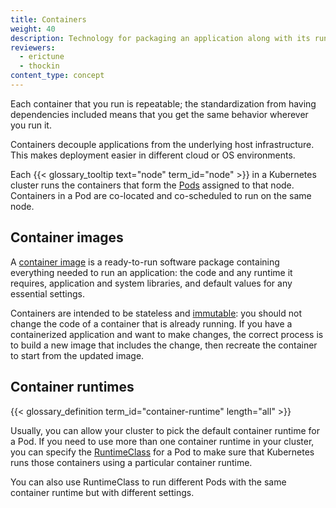 ```yaml
---
title: Containers
weight: 40
description: Technology for packaging an application along with its runtime dependencies.
reviewers:
  - erictune
  - thockin
content_type: concept
---
```


<!-- overview -->

Each container that you run is repeatable; the standardization from having
dependencies included means that you get the same behavior wherever you
run it.

Containers decouple applications from the underlying host infrastructure.
This makes deployment easier in different cloud or OS environments.

Each {{< glossary_tooltip text="node" term_id="node" >}} in a Kubernetes
cluster runs the containers that form the
[Pods](/docs/concepts/workloads/pods/) assigned to that node.
Containers in a Pod are co-located and co-scheduled to run on the same node.

<!-- body -->

## Container images

A [container image](/docs/concepts/containers/images/) is a ready-to-run
software package containing everything needed to run an application:
the code and any runtime it requires, application and system libraries,
and default values for any essential settings.

Containers are intended to be stateless and
[immutable](https://glossary.cncf.io/immutable-infrastructure/):
you should not change
the code of a container that is already running. If you have a containerized
application and want to make changes, the correct process is to build a new
image that includes the change, then recreate the container to start from the
updated image.

## Container runtimes

{{< glossary_definition term_id="container-runtime" length="all" >}}

Usually, you can allow your cluster to pick the default container runtime
for a Pod. If you need to use more than one container runtime in your cluster,
you can specify the [RuntimeClass](/docs/concepts/containers/runtime-class/)
for a Pod to make sure that Kubernetes runs those containers using a
particular container runtime.

You can also use RuntimeClass to run different Pods with the same container
runtime but with different settings.
